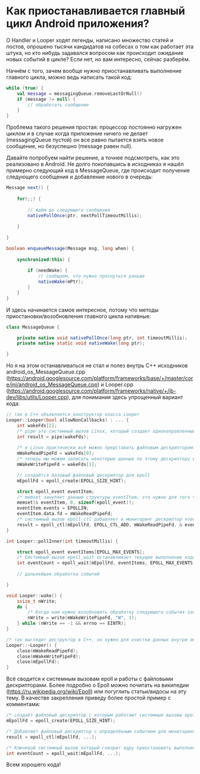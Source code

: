 # Как приостанавливается главный цикл Android приложения?

О Handler и Looper ходят легенды, написано множество статей и постов, опрошено тысячи кандидатов на собесах о том как работает эта штука, но кто нибудь задавался вопросом как происходит ожидание новых событий в цикле? Если нет, но вам интересно, сейчас разберём.

Начнём с того, зачем вообще нужно приостанавливать выполнение главного цикла, можно ведь написать такой код:

```kotlin
while (true) {
    val message = messagingQueue.removeLastOrNull()
    if (message != null) {
        // обработать сообщение
    }
}
```

Проблема такого решения простая: процессор постоянно нагружен циклом и в случае когда приложение ничего не делает (messagingQueue пустой) он все равно пытается взять новое сообщение, но безуспешно (message равен null).

Давайте попробуем найти решение, а точнее подсмотреть, как это реализовано в Android. Не долго покопавшись в исходниках я нашёл примерно следующий код в MessageQueue, где происходит получение следующего сообщения и добавление нового в очередь:

```java
Message next() {
 
    for(;;) {
       
        // ждём до следующего сообщения
        nativePollOnce(ptr, nextPollTimeoutMillis);
        
    }
    
}

boolean enqueueMessage(Message msg, long when) {
    
    synchronized(this) {
        
        if (needWake) {
            // сообщаем, что нужно проснуться раньше
            nativeWake(mPtr);
        }
    }
}
```

И здесь начинается самое интересное, потому что методы приостановки/возобновления главного цикла нативные:

```java
class MessageQueue {

    private native void nativePollOnce(long ptr, int timeoutMillis);
    private native static void nativeWake(long ptr);

}
```

Но я на этом останавливаться не стал и полез внутрь C++ исходников android_os_MessageQueue.cpp (https://android.googlesource.com/platform/frameworks/base/+/master/core/jni/android_os_MessageQueue.cpp) и Looper.cpp (https://android.googlesource.com/platform/frameworks/native/+/jb-dev/libs/utils/Looper.cpp), для понимания здесь упрощенный вариант кода:

```cpp
// так в C++ объявляется конструктор класса Looper
Looper::Looper(bool allowNonCallbacks) : ... {
    int wakeFds[2];
    /* pipe это системный вызов Linux, который создает однонаправленный канал данных и записывает файловые дескрипторы чтения и записи в массив wakeFds, также позволяет обмениваться данными из разных процессов */
    int result = pipe(wakeFds);
    
    /* в Linux практически всё можно представить файловым дескриптором: файлы, TCP соединения и тд, это очень удобно при написании программ */
    mWakeReadPipeFd = wakeFds[0];
    /* теперь мы можем записать некоторые данные по этому дескриптору в конец канала данных и прочитать эти данные по дескриптору mWakeReadPipeFd */
    mWakeWritePipeFd = wakeFds[1];

    // создаётся базовый файловый дескриптор для epoll
    mEpollFd = epoll_create(EPOLL_SIZE_HINT);

    struct epoll_event eventItem;
    /* memset зануляет данные структуры eventItem, это нужно для того чтобы быть полностью уверенным что у нас нет в памяти мусора, который может привести к непредсказуемым результатам, вообще в Си/C++ такая практика часто используется */
    memset(& eventItem, 0, sizeof(epoll_event));
    eventItem.events = EPOLLIN;
    eventItem.data.fd = mWakeReadPipeFd;
    /* системный вызов epoll_ctl добавляет в мониторинг дескриптор чтения и настраивает его на событие EPOLLIN, что означает когда в mWakeReadPipeFd появятся новые данные мы должны о них узнать (паттерн наблюдатель) */
    result = epoll_ctl(mEpollFd, EPOLL_CTL_ADD, mWakeReadPipeFd, & eventItem);
}

int Looper::pollInner(int timeoutMillis) {

    struct epoll_event eventItems[EPOLL_MAX_EVENTS];
    /* Системный вызов epoll_wait останавливает текущее выполнение кода и ждёт timeoutMillis миллисекунд, при появлении данных в дескрипторе mWakeReadPipeFd срабатывает событие EPOLLIN и вызов завершается раньше, в противном случае по истечению таймаута */
    int eventCount = epoll_wait(mEpollFd, eventItems, EPOLL_MAX_EVENTS, timeoutMillis);
    
    // дальнейшая обработка событий

}

void Looper::wake() {
    ssize_t nWrite;
    do {
        /* Когда нам нужно возобновить обработку следующего события записываются новые данные в файловый дескриптор записи mWakeWritePipeFd, который как вы уже знаете является частью канала, созданного системным вызовом pipe(), после этого в файловом дескрипторе чтения mWakeReadPipeFd появляются новые данные и происходит событие EPOLLIN, вызов epoll_wait() получает его и выполнение главного цикла продолжается */
        nWrite = write(mWakeWritePipeFd, "W", 1);
    } while (nWrite == -1 && errno == EINTR);
}

/* так выглядит деструктор в C++, он нужен для очистки данных внутри объекта при его удалении, здесь зачищаются все используемые файловые дескрипторы в пределах класса Looper */
Looper::~Looper() {
    close(mWakeReadPipeFd);
    close(mWakeWritePipeFd);
    close(mEpollFd);
}
```

Всё сводится к системным вызовам epoll и работы с файловыми дескрипторами. Более подробно о Epoll можно почитать на википедии (https://ru.wikipedia.org/wiki/Epoll) или погуглить статьи/видосы на эту тему. В качестве закрепления приведу более простой пример с комментами:

```cpp
/* создаёт файловый дескриптор с которым работают системные вызовы epoll */
mEpollFd = epoll_create(EPOLL_SIZE_HINT);

/* Добавляет файловый дескриптор с определённым событием для мониторинга, как я уже говорил файловым дескриптором может быть практически что угодно - файл, TCP соединение, дескрипторы созданные системным вызовом pipe() для обмена данными и тд */
result = epoll_ctl(mEpollFd, ...);

/* Ключевой системный вызов который говорит ядру приостановить выполнение и отложить выполнение до тех пор пока не наступят определённые события в файловых дескрипторах на которые подписан epoll или не истечёт таймаут */
int eventCount = epoll_wait(mEpollFd, ...);
```

Всем хорошего кода!
